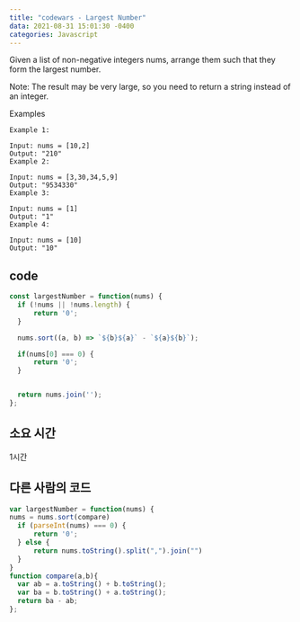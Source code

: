 ```yaml
---
title: "codewars - Largest Number"
data: 2021-08-31 15:01:30 -0400
categories: Javascript
---
```


Given a list of non-negative integers nums, arrange them such that they form the largest number.

Note: The result may be very large, so you need to return a string instead of an integer.

Examples
```
Example 1:

Input: nums = [10,2]
Output: "210"
Example 2:

Input: nums = [3,30,34,5,9]
Output: "9534330"
Example 3:

Input: nums = [1]
Output: "1"
Example 4:

Input: nums = [10]
Output: "10"
```

code
---
```js
const largestNumber = function(nums) {
  if (!nums || !nums.length) {
      return '0';
  }

  nums.sort((a, b) => `${b}${a}` - `${a}${b}`);

  if(nums[0] === 0) {
      return '0';
  }


  return nums.join('');
};
```

소요 시간
---
1시간

다른 사람의 코드
---
```js
var largestNumber = function(nums) {
nums = nums.sort(compare)
  if (parseInt(nums) === 0) {
      return '0';
  } else {
      return nums.toString().split(",").join("")
  }
}
function compare(a,b){
  var ab = a.toString() + b.toString();
  var ba = b.toString() + a.toString();
  return ba - ab;
};
```
